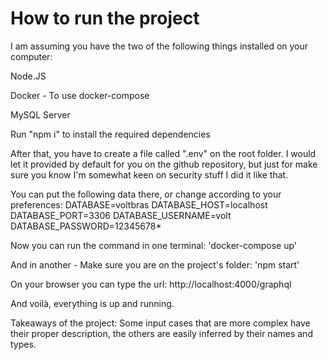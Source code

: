 # How to run the project

I am assuming you have the two of the following things installed on your computer:

Node.JS

Docker - To use docker-compose

MySQL Server

Run "npm i" to install the required dependencies


After that, you have to create a file called ".env" on the root folder. I would let it provided by default for you on the github repository, but just for make sure you know I'm somewhat keen on security stuff I did it like that.

You can put the following data there, or change according to your preferences:
DATABASE=voltbras
DATABASE_HOST=localhost
DATABASE_PORT=3306
DATABASE_USERNAME=volt
DATABASE_PASSWORD=12345678*

Now you can run the command in one terminal:
'docker-compose up'

And in another - Make sure you are on the project's folder:
'npm start'

On your browser you can type the url:
http://localhost:4000/graphql

And voilà, everything is up and running.

Takeaways of the project:
Some input cases that are more complex have their proper description, the others are easily inferred by their names and types.
